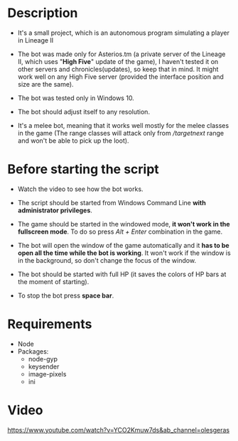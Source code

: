 # Description

* It's a small project, which is an autonomous program simulating a player in Lineage II

* The bot was made only for Asterios.tm (a private server of the Lineage II, which uses "__High Five__" update of the game),
I haven't tested it on other servers and chronicles(updates), so keep that in mind. It might work well on any High Five server (provided the interface position and size are the same).

* The bot was tested only in Windows 10.

* The bot should adjust itself to any resolution.

* It's a melee bot, meaning that it works well mostly for the melee classes in the game (The range classes will attack only from */targetnext* range and won't be able to pick up the loot).


# Before starting the script

* Watch the video to see how the bot works.

* The script should be started from Windows Command Line __with administrator privileges__.

* The game should be started in the windowed mode, __it won't work in the fullscreen mode__. To do so press _Alt + Enter_ combination in the game.

* The bot will open the window of the game automatically and it __has to be open all the time while the bot is working__.
It won't work if the window is in the background, so don't change the focus of the window.

* The bot should be started with full HP (it saves the colors of HP bars at the moment of starting).

* To stop the bot press __space bar__.

# Requirements

- Node
- Packages:
  - node-gyp
  - keysender
  - image-pixels
  - ini

# Video

https://www.youtube.com/watch?v=YCO2Kmuw7ds&ab_channel=olesgeras
